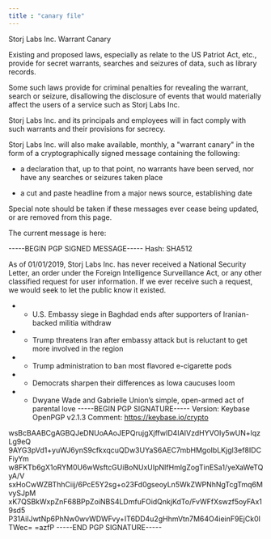 ```yaml
---
title : "canary file"
---
```


Storj Labs Inc. Warrant Canary

Existing and proposed laws, especially as relate to the US Patriot Act, etc., provide for secret warrants,
searches and seizures of data, such as library records.

Some such laws provide for criminal penalties for revealing the warrant, search or seizure, disallowing the
disclosure of events that would materially affect the users of a service such as Storj Labs Inc.

Storj Labs Inc. and its principals and employees will in fact comply with such warrants and their provisions
for secrecy.

Storj Labs Inc. will also make available, monthly, a "warrant canary" in the form of a cryptographically signed
message containing the following:

- a declaration that, up to that point, no warrants have been served, nor have any searches or seizures
  taken place

- a cut and paste headline from a major news source, establishing date

Special note should be taken if these messages ever cease being updated, or are removed from this page.

The current message is here:

-----BEGIN PGP SIGNED MESSAGE-----
Hash: SHA512

As of 01/01/2019, Storj Labs Inc. has never received a National Security Letter, an order under the Foreign Intelligence
 Surveillance Act, or any other classified request for user information. If we ever receive such a request, we would
 seek to let the public know it existed.

- - U.S. Embassy siege in Baghdad ends after supporters of Iranian-backed militia withdraw
- - Trump threatens Iran after embassy attack but is reluctant to get more involved in the region
- - Trump administration to ban most flavored e-cigarette pods
- - Democrats sharpen their differences as Iowa caucuses loom
- - Dwyane Wade and Gabrielle Union’s simple, open-armed act of parental love
-----BEGIN PGP SIGNATURE-----
Version: Keybase OpenPGP v2.1.3
Comment: https://keybase.io/crypto

wsBcBAABCgAGBQJeDNUoAAoJEPQrujgXjffwID4IAIVzdHYVOIy5wUN+lqzLg9eQ
9AYG3pVd1+yuWJ6ynS9cfkxqcuQDw3UYaS6AEC7mbHMgoIbLKjgl3ef8IDCFiyYm
w8FKTb6gX1oRYM0U6wWsftcGUiBoNUxUIpNIfHmlgZogTinESa1/yeXaWeTQyA/V
sxHoCwWZBThhCiij/6PcE5Y2sg+o23Fd0gseoyLn5WkZWPNhNgTcgTmq6MvySJpM
xK7QSBkWxpZnF68BPpZoiNBS4LDmfuFOidQnkjKdTo/FvWFfXswzf5oyFAx19sd5
P31AiIJwtNp6PhNw0wvWDWFvy+IT6DD4u2gHhmVtn7M64O4ieinF9EjCk0ITWec=
=azfP
-----END PGP SIGNATURE-----
